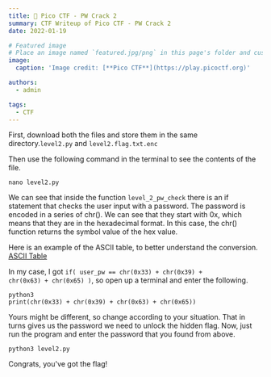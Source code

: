 ```yaml
---
title: 🚩 Pico CTF - PW Crack 2
summary: CTF Writeup of Pico CTF - PW Crack 2
date: 2022-01-19

# Featured image
# Place an image named `featured.jpg/png` in this page's folder and customize its options here.
image:
  caption: 'Image credit: [**Pico CTF**](https://play.picoctf.org)'

authors:
  - admin

tags:
  - CTF
---
```


First, download both the files and store them in the same directory.<code>level2.py</code> and <code>level2.flag.txt.enc</code>

Then use the following command in the terminal to see the contents of the file.

```shell
nano level2.py
```

We can see that inside the function <code>level_2_pw_check</code> there is an if statement that checks the user input with a password. The password is encoded in a series of chr(). We can see that they start with 0x, which means that they are in the hexadecimal format. In this case, the chr() function returns the symbol value of the hex value.

Here is an example of the ASCII table, to better understand the conversion. [ASCII Table](https://bytetool.web.app/en/ascii/)

In my case, I got <code>if( user_pw == chr(0x33) + chr(0x39) + chr(0x63) + chr(0x65) )</code>, so open up a terminal and enter the following.

```shell
python3
print(chr(0x33) + chr(0x39) + chr(0x63) + chr(0x65))
```

Yours might be different, so change according to your situation. That in turns gives us the password we need to unlock the hidden flag. Now, just run the program and enter the password that you found from above.

```shell
python3 level2.py
```

Congrats, you've got the flag!